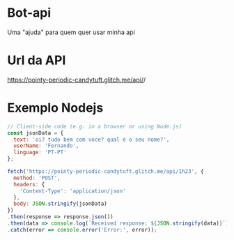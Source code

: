# Bot-api
Uma "ajuda" para quem quer usar minha api

# Url da API
https://pointy-periodic-candytuft.glitch.me/api/<bot>/

# Exemplo Nodejs
``` js
// Client-side code (e.g. in a browser or using Node.js)
const jsonData = { 
  text: 'oi? tudo bem com voce? qual é o seu nome?', 
  userName: 'Fernando',
  linguage: 'PT-PT'
};

fetch('https://pointy-periodic-candytuft.glitch.me/api/1h23', {
  method: 'POST',
  headers: {
    'Content-Type': 'application/json'
  },
  body: JSON.stringify(jsonData)
})
.then(response => response.json())
.then(data => console.log(`Received response: ${JSON.stringify(data)}`))
.catch(error => console.error('Error:', error));
```
